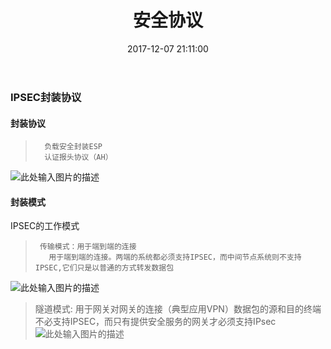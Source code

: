 ﻿---
title: 安全协议
date: 2017-12-07 21:11:00
tags: 操作系统安全
categories: 操作系统安全

---
### IPSEC封装协议
#### 封装协议
>       负载安全封装ESP
>       认证报头协议（AH）
![此处输入图片的描述][1]


#### 封装模式
IPSEC的工作模式
>      传输模式：用于端到端的连接
>        用于端到端的连接。两端的系统都必须支持IPSEC，而中间节点系统则不支持IPSEC,它们只是以普通的方式转发数据包
![此处输入图片的描述][2]


 >    隧道模式: 用于网关对网关的连接（典型应用VPN）数据包的源和目的终端不必支持IPSEC，而只有提供安全服务的网关才必须支持IPsec
 ![此处输入图片的描述][3]
 


  [1]: http://ww3.sinaimg.cn/large/0060lm7Tly1fm8j882pmkj30uw0buwfr.jpg
  [2]: http://ww3.sinaimg.cn/large/0060lm7Tly1fm8jgtfkijj30qd0amwhp.jpg
  [3]: http://ww3.sinaimg.cn/large/0060lm7Tly1fm8jlpeitlj30td0b1di7.jpg